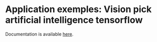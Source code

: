 # Application exemples: Vision pick artificial intelligence tensorflow

Documentation is available [here](https://docs.niryo.com/applications/ned/source/examples/vision_pick_artificial_intelligence_tensorflow).